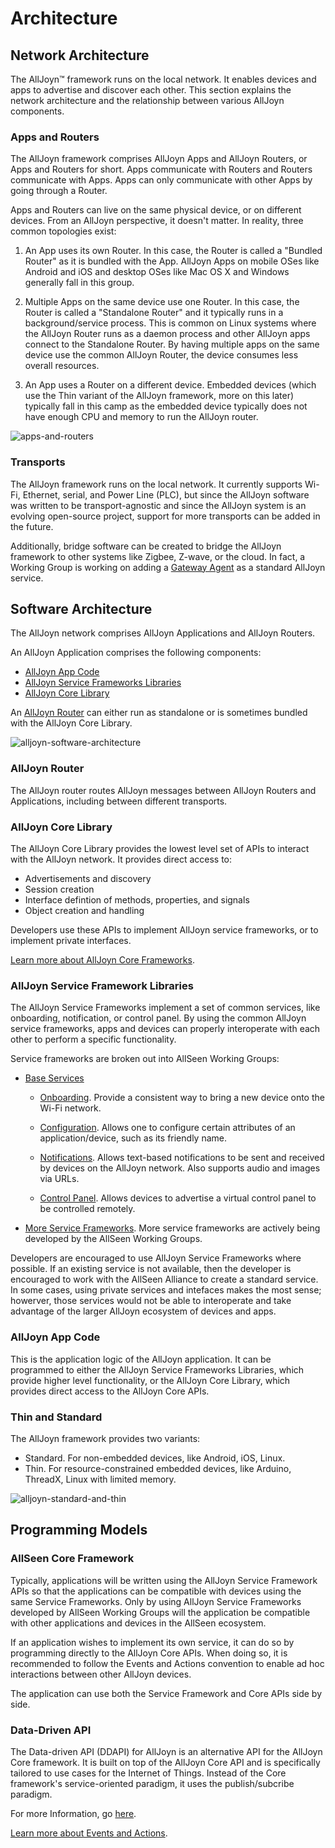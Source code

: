 # Architecture

## Network Architecture

The AllJoyn&trade; framework runs on the local network. 
It enables devices and apps to advertise and discover 
each other. This section explains the network architecture 
and the relationship between various AllJoyn components.

### Apps and Routers

The AllJoyn framework comprises AllJoyn Apps and AllJoyn 
Routers, or Apps and Routers for short. Apps communicate 
with Routers and Routers communicate with Apps. Apps can 
only communicate with other Apps by going through a Router.

Apps and Routers can live on the same physical device, or 
on different devices. From an AllJoyn perspective, it doesn't 
matter.  In reality, three common topologies exist:

1. An App uses its own Router. In this case, the Router is
called a "Bundled Router" as it is bundled with the App. AllJoyn
Apps on mobile OSes like Android and iOS and desktop OSes like
Mac OS X and Windows generally fall in this group.

2. Multiple Apps on the same device use one Router.  In this 
case, the Router is called a "Standalone Router" and it 
typically runs in a background/service process.  This is 
common on Linux systems where the AllJoyn Router runs as a 
daemon process and other AllJoyn apps connect to the Standalone 
Router. By having multiple apps on the same device use the 
common AllJoyn Router, the device consumes less overall resources.

3. An App uses a Router on a different device. Embedded 
devices (which use the Thin variant of the AllJoyn framework, 
more on this later) typically fall in this camp as the embedded 
device typically does not have enough CPU and memory to run 
the AllJoyn router.

![apps-and-routers][apps-and-routers]

### Transports

The AllJoyn framework runs on the local network.  It currently 
supports Wi-Fi, Ethernet, serial, and Power Line (PLC), but since
the AllJoyn software was written to be transport-agnostic and
since the AllJoyn system is an evolving open-source project,
support for more transports can be added in the future.

Additionally, bridge software can be created to bridge the 
AllJoyn framework to other systems like Zigbee, Z-wave, or 
the cloud. In fact, a Working Group is working on adding a 
[Gateway Agent][gateway-agent] as a standard AllJoyn service.

## Software Architecture

The AllJoyn network comprises AllJoyn Applications and AllJoyn Routers.

An AllJoyn Application comprises the following components:
* [AllJoyn App Code][app-code]
* [AllJoyn Service Frameworks Libraries][services]
* [AllJoyn Core Library][core]

An [AllJoyn Router][router] can either run as standalone or is 
sometimes bundled with the AllJoyn Core Library.

![alljoyn-software-architecture][alljoyn-software-architecture]

### AllJoyn Router

The AllJoyn router routes AllJoyn messages between AllJoyn Routers 
and Applications, including between different transports.

### AllJoyn Core Library

The AllJoyn Core Library provides the lowest level set of APIs 
to interact with the AllJoyn network.  It provides direct access to:

* Advertisements and discovery
* Session creation
* Interface defintion of methods, properties, and signals
* Object creation and handling

Developers use these APIs to implement AllJoyn service frameworks, 
or to implement private interfaces.

[Learn more about AllJoyn Core Frameworks][learn-core].

### AllJoyn Service Framework Libraries

The AllJoyn Service Frameworks implement a set of common services, 
like onboarding, notification, or control panel. By using the 
common AllJoyn service frameworks, apps and devices can properly 
interoperate with each other to perform a specific functionality.

Service frameworks are broken out into AllSeen Working Groups:

* [Base Services][base-services]
  * [Onboarding][onboarding]. Provide a consistent way to bring a new device onto 
    the Wi-Fi network.

  * [Configuration][configuration]. Allows one to configure certain attributes of 
    an application/device, such as its friendly name.

  * [Notifications][notifications]. Allows text-based notifications to be sent and 
    received by devices on the AllJoyn network. Also supports audio and images
    via URLs.

  * [Control Panel][controlpanel]. Allows devices to advertise a virtual control
    panel to be controlled remotely.

* [More Service Frameworks][wiki]. More service frameworks are actively
  being developed by the AllSeen Working Groups.

Developers are encouraged to use AllJoyn Service Frameworks
where possible. If an existing service is not available,
then the developer is encouraged to work with the AllSeen
Alliance to create a standard service.  In some cases, using
private services and intefaces makes the most sense; howerver,
those services would not be able to interoperate and take
advantage of the larger AllJoyn ecosystem of devices and apps.

### AllJoyn App Code

This is the application logic of the AllJoyn application. 
It can be programmed to either the AllJoyn Service Frameworks 
Libraries, which provide higher level functionality, or the 
AllJoyn Core Library, which provides direct access to the AllJoyn Core APIs.

### Thin and Standard

The AllJoyn framework provides two variants:
* Standard.  For non-embedded devices, like Android, iOS, Linux.
* Thin.  For resource-constrained embedded devices, like Arduino, 
ThreadX, Linux with limited memory.

![alljoyn-standard-and-thin][alljoyn-standard-and-thin]

## Programming Models

### AllSeen Core Framework

Typically, applications will be written using the AllJoyn Service
Framework APIs so that the applications can be compatible with devices
using the same Service Frameworks. Only by using AllJoyn Service
Frameworks developed by AllSeen Working Groups will the application
be compatible with other applications and devices in the AllSeen
ecosystem.

If an application wishes to implement its own service, it can do so
by programming directly to the AllJoyn Core APIs. When doing so, it
is recommended to follow the Events and Actions convention to enable
ad hoc interactions between other AllJoyn devices.

The application can use both the Service Framework and Core APIs
side by side.

### Data-Driven API

The Data-driven API (DDAPI) for AllJoyn is an alternative API for the AllJoyn Core
framework. It is built on top of the AllJoyn Core API and  is specifically
tailored to use cases for the Internet of Things. Instead of the Core
framework's service-oriented paradigm, it uses the publish/subcribe paradigm.

For more Information, go [here][ddapi].

[Learn more about Events and Actions][events-and-actions].

[apps-and-routers]: /files/learn/apps-and-routers.png

[learn-core]: /learn/core

[app-code]: #alljoyn-app-code
[services]: #alljoyn-service-frameworks-libraries
[core]: #alljoyn-core-library
[router]: #alljoyn-router

[events-and-actions]: /learn/core/events-and-actions
[alljoyn-software-architecture]: /files/learn/alljoyn-software-architecture.png
[alljoyn-standard-and-thin]: /files/learn/alljoyn-standard-and-thin.png

[base-services]: /learn/base-services
[onboarding]: /learn/base-services/onboarding
[configuration]: /learn/base-services/configuration
[notifications]: /learn/base-services/notification
[controlpanel]: /learn/base-services/controlpanel

[wiki]: https://wiki.allseenalliance.org/
[gateway-agent]: https://wiki.allseenalliance.org/gateway/gatewayagent

[ddapi]: /learn/ddapi
